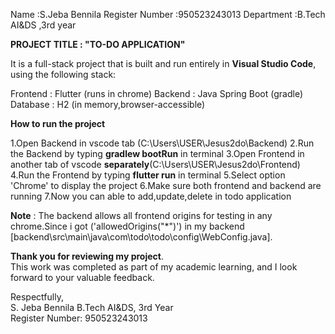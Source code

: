 Name            :S.Jeba Bennila
Register Number :950523243013
Department      :B.Tech AI&DS ,3rd year

**PROJECT TITLE   : "TO-DO APPLICATION"**

It is a full-stack project that is built and run entirely in **Visual Studio Code**, using the following stack:

Frontend : Flutter (runs in chrome)
Backend  : Java Spring Boot (gradle)
Database : H2 (in memory,browser-accessible)

**How to run the project**

1.Open Backend in vscode tab (C:\Users\USER\Jesus2do\Backend)
2.Run the Backend by typing **gradlew bootRun** in terminal
3.Open Frontend in another tab of vscode **separately**(C:\Users\USER\Jesus2do\Frontend)
4.Run the Frontend by typing **flutter run** in terminal
5.Select option 'Chrome' to display the project
6.Make sure both frontend and backend are running
7.Now you can able to add,update,delete in todo application

**Note** : The backend allows all frontend origins for testing in any chrome.Since i got ('allowedOrigins("*")') in my backend [backend\src\main\java\com\todo\todo\config\WebConfig.java].


**Thank you for reviewing my project**.  
This work was completed as part of my academic learning, and I look forward to your valuable feedback.

Respectfully,  
S. Jeba Bennila
B.Tech AI&DS, 3rd Year  
Register Number: 950523243013
